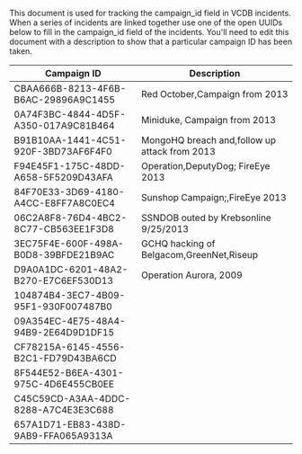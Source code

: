 This document is used for tracking the campaign_id field in VCDB incidents. When
a series of incidents are linked together use one of the open UUIDs below to
fill in the campaign_id field of the incidents. You'll need to edit this document
with a description to show that a particular campaign ID has been taken.



| Campaign ID                          | Description                                   |
|--------------------------------------|-----------------------------------------------|
| CBAA666B-8213-4F6B-B6AC-29896A9C1455 | Red October,Campaign from 2013                |
| 0A74F3BC-4844-4D5F-A350-017A9C81B464 | Miniduke, Campaign from 2013                  |
| B91B10AA-1441-4C51-920F-3BD73AF6F4F0 | MongoHQ breach and,follow up attack from 2013 |
| F94E45F1-175C-48DD-A658-5F5209D43AFA | Operation,DeputyDog; FireEye 2013             |
| 84F70E33-3D69-4180-A4CC-E8FF7A8C0EC4 | Sunshop Campaign;,FireEye 2013                |
| 06C2A8F8-76D4-4BC2-8C77-CB563EE1F3D8 |  SSNDOB outed by Krebsonline 9/25/2013        |
| 3EC75F4E-600F-498A-B0D8-39BFDE21B9AC |  GCHQ hacking of Belgacom,GreenNet,Riseup     |
| D9A0A1DC-6201-48A2-B270-E7C6EF530D13 |  Operation Aurora, 2009                       |
| 104874B4-3EC7-4B09-95F1-930F007487B0 |                                               |
| 09A354EC-4E75-48A4-94B9-2E64D9D1DF15 |                                               |
| CF78215A-6145-4556-B2C1-FD79D43BA6CD |                                               |
| 8F544E52-B6EA-4301-975C-4D6E455CB0EE |                                               |
| C45C59CD-A3AA-4DDC-8288-A7C4E3E3C688 |                                               |
| 657A1D71-EB83-438D-9AB9-FFA065A9313A |                                               |
